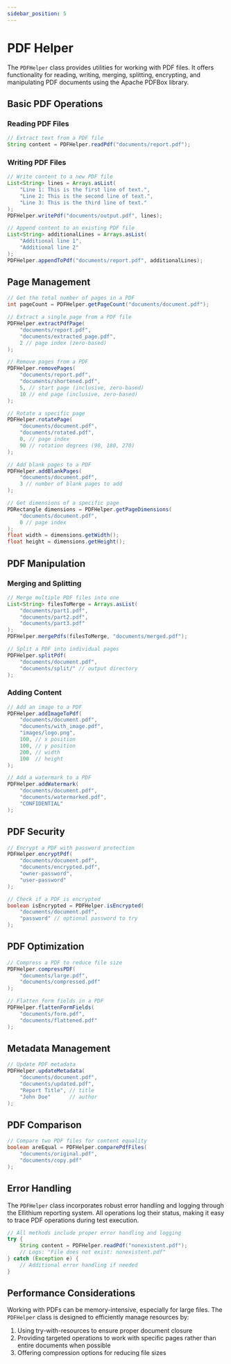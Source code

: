```yaml
---
sidebar_position: 5
---
```


# PDF Helper

The `PDFHelper` class provides utilities for working with PDF files. It offers functionality for reading, writing, merging, splitting, encrypting, and manipulating PDF documents using the Apache PDFBox library.

## Basic PDF Operations

### Reading PDF Files

```java
// Extract text from a PDF file
String content = PDFHelper.readPdf("documents/report.pdf");
```

### Writing PDF Files

```java
// Write content to a new PDF file
List<String> lines = Arrays.asList(
    "Line 1: This is the first line of text.",
    "Line 2: This is the second line of text.",
    "Line 3: This is the third line of text."
);
PDFHelper.writePdf("documents/output.pdf", lines);

// Append content to an existing PDF file
List<String> additionalLines = Arrays.asList(
    "Additional line 1",
    "Additional line 2"
);
PDFHelper.appendToPdf("documents/report.pdf", additionalLines);
```

## Page Management

```java
// Get the total number of pages in a PDF
int pageCount = PDFHelper.getPageCount("documents/document.pdf");

// Extract a single page from a PDF file
PDFHelper.extractPdfPage(
    "documents/report.pdf", 
    "documents/extracted_page.pdf", 
    2 // page index (zero-based)
);

// Remove pages from a PDF
PDFHelper.removePages(
    "documents/report.pdf", 
    "documents/shortened.pdf", 
    5, // start page (inclusive, zero-based)
    10 // end page (inclusive, zero-based)
);

// Rotate a specific page
PDFHelper.rotatePage(
    "documents/document.pdf", 
    "documents/rotated.pdf", 
    0, // page index 
    90 // rotation degrees (90, 180, 270)
);

// Add blank pages to a PDF
PDFHelper.addBlankPages(
    "documents/document.pdf", 
    3 // number of blank pages to add
);

// Get dimensions of a specific page
PDRectangle dimensions = PDFHelper.getPageDimensions(
    "documents/document.pdf",
    0 // page index
);
float width = dimensions.getWidth();
float height = dimensions.getHeight();
```

## PDF Manipulation

### Merging and Splitting

```java
// Merge multiple PDF files into one
List<String> filesToMerge = Arrays.asList(
    "documents/part1.pdf",
    "documents/part2.pdf",
    "documents/part3.pdf"
);
PDFHelper.mergePdfs(filesToMerge, "documents/merged.pdf");

// Split a PDF into individual pages
PDFHelper.splitPdf(
    "documents/document.pdf", 
    "documents/split/" // output directory
);
```

### Adding Content

```java
// Add an image to a PDF
PDFHelper.addImageToPdf(
    "documents/document.pdf", 
    "documents/with_image.pdf", 
    "images/logo.png", 
    100, // x position
    100, // y position
    200, // width
    100  // height
);

// Add a watermark to a PDF
PDFHelper.addWatermark(
    "documents/document.pdf", 
    "documents/watermarked.pdf", 
    "CONFIDENTIAL"
);
```

## PDF Security

```java
// Encrypt a PDF with password protection
PDFHelper.encryptPdf(
    "documents/document.pdf", 
    "documents/encrypted.pdf", 
    "owner-password", 
    "user-password"
);

// Check if a PDF is encrypted
boolean isEncrypted = PDFHelper.isEncrypted(
    "documents/document.pdf", 
    "password" // optional password to try
);
```

## PDF Optimization

```java
// Compress a PDF to reduce file size
PDFHelper.compressPDF(
    "documents/large.pdf", 
    "documents/compressed.pdf"
);

// Flatten form fields in a PDF
PDFHelper.flattenFormFields(
    "documents/form.pdf", 
    "documents/flattened.pdf"
);
```

## Metadata Management

```java
// Update PDF metadata
PDFHelper.updateMetadata(
    "documents/document.pdf", 
    "documents/updated.pdf", 
    "Report Title", // title
    "John Doe"      // author
);
```

## PDF Comparison

```java
// Compare two PDF files for content equality
boolean areEqual = PDFHelper.comparePdfFiles(
    "documents/original.pdf", 
    "documents/copy.pdf"
);
```

## Error Handling

The `PDFHelper` class incorporates robust error handling and logging through the Ellithium reporting system. All operations log their status, making it easy to trace PDF operations during test execution.

```java
// All methods include proper error handling and logging
try {
    String content = PDFHelper.readPdf("nonexistent.pdf");
    // Logs: "File does not exist: nonexistent.pdf"
} catch (Exception e) {
    // Additional error handling if needed
}
```

## Performance Considerations

Working with PDFs can be memory-intensive, especially for large files. The `PDFHelper` class is designed to efficiently manage resources by:

1. Using try-with-resources to ensure proper document closure
2. Providing targeted operations to work with specific pages rather than entire documents when possible
3. Offering compression options for reducing file sizes 